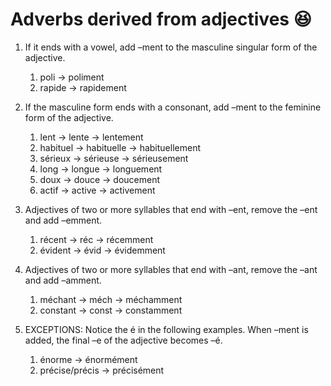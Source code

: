 # Adverbs derived from adjectives :laughing:
1. If it ends with a vowel, add –ment to the masculine singular form of the adjective.
    1. poli -> poliment
    2. rapide -> rapidement
    
2. If the masculine form ends with a consonant, add –ment to the feminine form of the adjective.
   1. lent -> lente -> lentement
   2. habituel -> habituelle -> habituellement
   3. sérieux -> sérieuse -> sérieusement
   4. long -> longue -> longuement
   5. doux -> douce -> doucement
   6. actif -> active -> activement
   
3. Adjectives of two or more syllables that end with –ent, remove the –ent and add –emment.
   1. récent -> réc -> récemment
   2. évident -> évid -> évidemment
   
4. Adjectives of two or more syllables that end with –ant, remove the –ant and add –amment.
   1. méchant -> méch -> méchamment
   2. constant -> const -> constamment
   
5. EXCEPTIONS: Notice the é in the following examples.  When –ment is added, the final –e of the adjective becomes –é.
   1. énorme -> énormément
   2. précise/précis -> précisément
